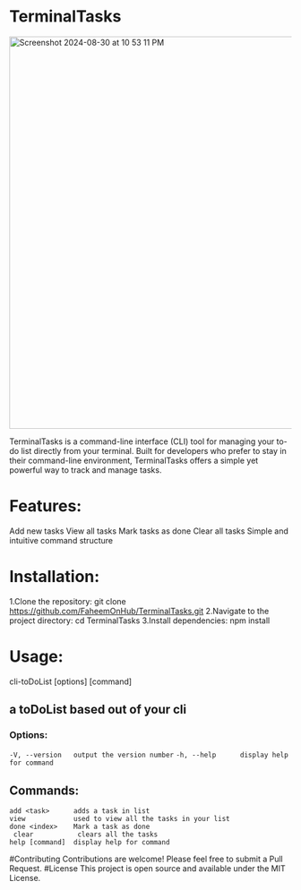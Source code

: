 # TerminalTasks
<img width="701" alt="Screenshot 2024-08-30 at 10 53 11 PM" src="https://github.com/user-attachments/assets/1d1bd01f-5fbb-405b-88f8-ec1357c6b073">

TerminalTasks is a command-line interface (CLI) tool for managing your to-do list directly from your terminal. Built for developers who prefer to stay in their command-line environment, TerminalTasks offers a simple yet powerful way to track and manage tasks.

# Features:
Add new tasks
View all tasks
Mark tasks as done
Clear all tasks
Simple and intuitive command structure

# Installation:
1.Clone the repository:
git clone https://github.com/FaheemOnHub/TerminalTasks.git
2.Navigate to the project directory:
cd TerminalTasks
3.Install dependencies:
npm install

# Usage:
cli-toDoList [options] [command]

## a toDoList based out of your cli

### Options:
  `-V, --version   output the version number`
  `-h, --help      display help for command`

## Commands:
  `add <task>      adds a task in list`<br>
  `view            used to view all the tasks in your list`<br>
  `done <index>    Mark a task as done`<br>
 ` clear           clears all the tasks`<br>
  `help [command]  display help for command`<br>


#Contributing
Contributions are welcome! Please feel free to submit a Pull Request.
#License
This project is open source and available under the MIT License.
